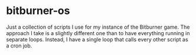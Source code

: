# bitburner-os

Just a collection of scripts I use for my instance of the Bitburner game. The approach I take is a slightly different one than to have everything running in separate loops.
Instead, I have a single loop that calls every other script as a cron job.
